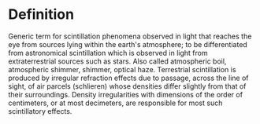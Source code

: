 # Definition

Generic term for scintillation phenomena observed in light that reaches
the eye from sources lying within the earth's atmosphere; to be
differentiated from astronomical scintillation which is observed in
light from extraterrestrial sources such as stars. Also called
atmospheric boil, atmospheric shimmer, shimmer, optical haze.
Terrestrial scintillation is produced by irregular refraction effects
due to passage, across the line of sight, of air parcels (schlieren)
whose densities differ slightly from that of their surroundings. Density
irregularities with dimensions of the order of centimeters, or at most
decimeters, are responsible for most such scintillatory effects.

